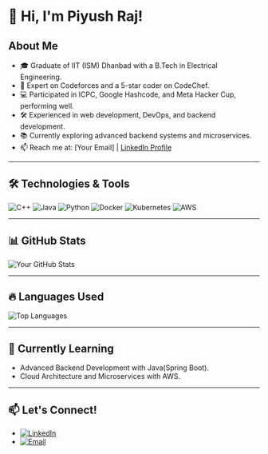# 👋 Hi, I'm Piyush Raj!

## About Me
- 🎓 Graduate of IIT (ISM) Dhanbad with a B.Tech in Electrical Engineering.
- 🌟 Expert on Codeforces and a 5-star coder on CodeChef.
- 💻 Participated in ICPC, Google Hashcode, and Meta Hacker Cup, performing well.
- 🛠️ Experienced in web development, DevOps, and backend development.
- 📚 Currently exploring advanced backend systems and microservices.
- 📫 Reach me at: [Your Email] | [LinkedIn Profile](https://www.linkedin.com/in/piyush-raj-1272b320b/)

---

## 🛠️ Technologies & Tools
![C++](https://img.shields.io/badge/-C++-05122A?style=flat&logo=c%2B%2B)
![Java](https://img.shields.io/badge/-Java-05122A?style=flat&logo=java)
![Python](https://img.shields.io/badge/-Python-05122A?style=flat&logo=python)
![Docker](https://img.shields.io/badge/-Docker-05122A?style=flat&logo=docker)
![Kubernetes](https://img.shields.io/badge/-Kubernetes-05122A?style=flat&logo=kubernetes)
![AWS](https://img.shields.io/badge/-AWS-05122A?style=flat&logo=amazon-aws)

---

## 📊 GitHub Stats
![Your GitHub Stats](https://github-readme-stats.vercel.app/api?username=razzPiyush&show_icons=true&theme=radical)

---

## 🔥 Languages Used
![Top Languages](https://github-readme-stats.vercel.app/api/top-langs/?username=razzPiyush&layout=compact&theme=radical)

---

## 🌱 Currently Learning
- Advanced Backend Development with Java(Spring Boot).
- Cloud Architecture and Microservices with AWS.

---

## 📫 Let's Connect!
- [![LinkedIn](https://img.shields.io/badge/-LinkedIn-05122A?style=flat&logo=linkedin)](https://www.linkedin.com/in/piyush-raj-1272b320b/)
- [![Email](https://img.shields.io/badge/-Email-05122A?style=flat&logo=gmail)](mailto:piyushrazz0019@gmail.coml)

